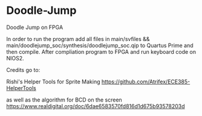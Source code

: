 # Doodle-Jump
Doodle Jump on FPGA


In order to run the program add all files in main/svfiles && main/doodlejump_soc/synthesis/doodlejump_soc.qip to Quartus Prime and then compile. After compliation program to FPGA and run keyboard code on NIOS2.


Credits go to:

Rishi's Helper Tools for Sprite Making
https://github.com/Atrifex/ECE385-HelperTools


as well as the algorithm for BCD on the screen 
https://www.realdigital.org/doc/6dae6583570fd816d1d675b93578203d


